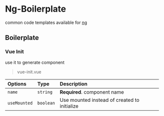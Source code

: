 # Ng-Boilerplate
common code templates available for [ng](https://github.com/any-u/ng)


## Boilerplate
### Vue Init
use it to generate component 

> vue-init.vue  

| Options | Type     | Description                |
| :-------- | :------- | :------------------------- |
| `name` | `string` | **Required**. component name |
| `useMounted` | `boolean` | Use mounted instead of created to initialize  |


